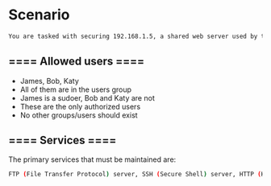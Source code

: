 # Scenario
```sh
You are tasked with securing 192.168.1.5, a shared web server used by the IT team. James is the project lead and is thusly the system admin.
```
## ==== Allowed users ====
- James, Bob, Katy
- All of them are in the users group
- James is a sudoer, Bob and Katy are not
- These are the only authorized users
- No other groups/users should exist

## ==== Services ====
The primary services that must be maintained are:
```sh
FTP (File Transfer Protocol) server, SSH (Secure Shell) server, HTTP (Hypertext Transfer Protocol) server, PostrgreSQL database, MongoDB database. 
```